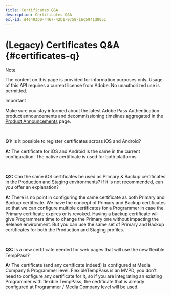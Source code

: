 ```yaml
---
title: Certificates Q&A
description: Certificates Q&A
exl-id: d4e493b0-4467-42b1-9758-16c5941d8051
---
```

# (Legacy) Certificates Q&A {#certificates-q}

>[!NOTE]
>
>The content on this page is provided for information purposes only. Usage of this API requires a current license from Adobe. No unauthorized use is permitted.

>[!IMPORTANT]
>
> Make sure you stay informed about the latest Adobe Pass Authentication product announcements and decommissioning timelines aggregated in the [Product Announcements](/help/authentication/product-announcements.md) page.

</br>

**Q1:** Is it possible to register certificates across iOS and Android?

**A:** The certificate for iOS and Android is the same in the current configuration. The native certificate is used for both platforms.

</br>

**Q2:** Can the same iOS certificates be used as Primary & Backup certificates in the Production and Staging environments? If it is not recommended, can you offer an explanation?

**A:** There is no point in configuring the same certificate as both Primary and Backup certificate. We have the concept of Primary and Backup certificates so that we can configure multiple certificates for a Programmer in case the Primary certificate expires or is revoked. Having a backup certificate will give Programmers time to change the Primary one without impacting the Release environment. But you can use the same set of Primary and Backup certificates for both the Production and Staging profiles.

</br>

**Q3:** Is a new certificate needed for web pages that will use the new flexible TempPass? 

**A:** The certificate (and any certificate indeed) is configured at Media Company & Programmer level. FlexibleTempPass is an MVPD, you don't need to configure any certificate for it, so if you are integrating an existing Programmer with flexible TempPass, the certificate that is already configured at Programmer / Media Company level will be used.
